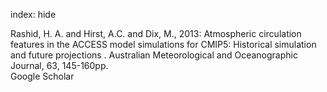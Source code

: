 index: hide

<div class="Citation">

  <div class="Citation-body">
    <div class="Citation-text">Rashid, H. A. and Hirst, A.C. and Dix, M., 2013: Atmospheric circulation features in the ACCESS model simulations for CMIP5: Historical simulation and future projections . <span class="Article-journal">Australian Meteorological and Oceanographic Journal, </span><span class="Article-volume">63, </span>145-160pp.</div>
    <div class="Citation-links">
      <div class="CitationLink" data-href="https://scholar.google.com/scholar?q=Atmospheric+circulation+features+in+the+ACCESS+model+simulations+for+CMIP5%3A+Historical+simulation+and+future+projections+">
        <div class="CitationLink-icon CitationLink-Scholar"></div>
        <div class="CitationLink-text">Google Scholar</div>
      </div>
    </div>
  </div>
</div>


<div class="Citation-copy">

</div>